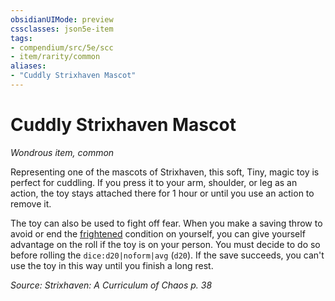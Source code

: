 ```yaml
---
obsidianUIMode: preview
cssclasses: json5e-item
tags:
- compendium/src/5e/scc
- item/rarity/common
aliases: 
- "Cuddly Strixhaven Mascot"
---
```

# Cuddly Strixhaven Mascot
*Wondrous item, common*  


Representing one of the mascots of Strixhaven, this soft, Tiny, magic toy is perfect for cuddling. If you press it to your arm, shoulder, or leg as an action, the toy stays attached there for 1 hour or until you use an action to remove it.

The toy can also be used to fight off fear. When you make a saving throw to avoid or end the [frightened](2-Mechanics/CLI/rules/conditions.md#Frightened) condition on yourself, you can give yourself advantage on the roll if the toy is on your person. You must decide to do so before rolling the `dice:d20|noform|avg` (`d20`). If the save succeeds, you can't use the toy in this way until you finish a long rest.

*Source: Strixhaven: A Curriculum of Chaos p. 38*